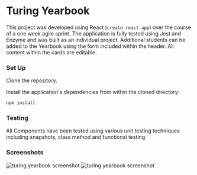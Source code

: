 # Turing Yearbook

 This project was developed using React (`create-react-app`) over the course of a one week agile sprint. The application is fully tested using Jest and Enzyme and was built as an individual project. Additional students can be added to the Yearbook using the form included within the header. All content within the cards are editable. 

### Set Up

Clone the repository.

Install the application's dependencies from within the cloned directory:
```bash
npm install
```

### Testing

All Components have been tested using various unit testing techniques including snapshots, class method and functional testing. 

### Screenshots

![turing yearbook screenshot](https://raw.githubusercontent.com/turingschool-examples/yearbook/master/screenshot.png)
![turing yearbook screenshot](https://raw.githubusercontent.com/turingschool-examples/yearbook/master/screenshot.png)
